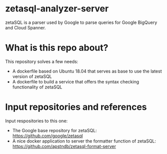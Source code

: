 # zetasql-analyzer-server

zetaSQL is a parser used by Google to parse queries for Google BigQuery and Cloud Spanner. 

# What is this repo about?

This repository solves a few needs:
- A dockerfile based on Ubuntu 18.04 that serves as base to use the latest version of zetaSQL
- A dockerfile to build a service that offers the syntax checking functionality of zetaSQL

# Input repositories and references
Input respositories to this one:
- The Google base repository for zetaSQL: https://github.com/google/zetasql
- A nice docker application to server the formatter function of zetaSQL: https://github.com/apstndb/zetasql-format-server


